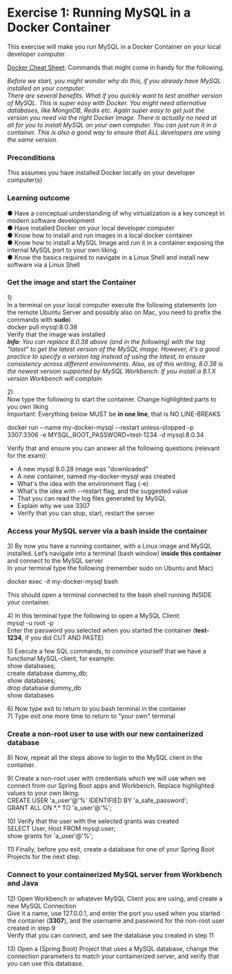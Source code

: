 # Exercise 1: Running MySQL in a Docker Container

This exercise will make you run MySQL in a Docker Container on your local developer computer.

[Docker Cheat Sheet](DockerCheatSheet.md): Commands that might come in handy for the following.

*Before we start, you might wonder why do this, if you already have MySQL installed on your computer.*  
*There are several benefits. What if you quickly want to test another version of MySQL. This is super easy with Docker. You might need alternative databases, like MongoDB, Redis etc. Again super easy to get just the version you need via the right Docker Image. There is actually no need at all  for you to install MySQL on your own computer. You can just run it in a container. This is also a good way to ensure that ALL developers are using the same version.*

### Preconditions

This assumes you have installed Docker locally on your developer computer(s)

### Learning outcome

●        Have a conceptual understanding of why virtualization is a key concept in modern software development  
●        Have installed Docker on your local developer computer  
●        Know how to install and run images in a local docker container  
●        Know how to install a MySQL Image and run it in a container exposing the internal MySQL port to your own liking.  
●        Know the basics required to navigate in a Linux Shell and install new software via a Linux Shell

### Get the image and start the Container

1\)  
In a terminal on your local computer execute the following statements (on the remote Ubuntu Server and possibly also on Mac, you need to prefix the commands with **sudo**)  
docker pull mysql:8.0.38    
Verify that the image was installed  
***Info**: You can replace 8.0.38 above (and in the following) with the tag "latest" to get the latest version of the MySQL image. However, it's a good practice to specify a version tag instead of using the latest, to ensure consistency across different environments. Also, as of this writing, 8.0.38 is the newest version supported by MySQL Workbench. If you install a 8.1.X version Workbench will complain.* 

2\)  
Now type the following to start the container. Change highlighted parts to you own liking  
Important: Everything below MUST be **in one line**, that is NO LINE-BREAKS

docker run \--name my-docker-mysql \--restart unless-stopped \-p 3307:3306 \-e MYSQL\_ROOT\_PASSWORD=test-1234 \-d mysql:8.0.34

Verify that and ensure you can answer all the following questions (relevant for the exam):

* A new mysql 8.0.28 image was "downloaded"  
* A new container, named my-docker-mysql was created  
* What's the idea with the environment flag (-e)  
* What's the idea with \--restart flag, and the suggested value  
* That you can read the log files generated by MySQL  
* Explain why we use 3307  
* Verify that you can stop, start, restart the server

### Access your MySQL server via a bash inside the container

3\) By now you have a running container, with a Linux image and MySQL installed. Let’s navigate into a terminal (bash window) **inside this container** and connect to the MySQL server  
In your terminal type the following (remember sudo on Ubuntu and Mac)

docker exec \-it my-docker-mysql bash

This should open a terminal connected to the bash shell running INSIDE your container. 

4\) In this terminal type the following to open a MySQL Client:   
mysql \-u root \-p  
Enter the password you selected when you started the container (**test-1234**, if you did CUT AND PASTE)

5\) Execute a few SQL commands, to convince yourself that we have a functional MySQL-client, for example:	  
show databases;  
create database dummy\_db;  
show databases;  
drop database dummy\_db  
show databases

6\) Now type exit to return to you  bash terminal in the container  
7\) Type exit one more time to return to "your own" terminal

### Create a non-root user to use with our new containerized database

8\) Now, repeat all the steps above to login to the MySQL client in the container.

9\) Create a non-root user with credentials which we will use when we connect from our Spring Boot apps and Workbench. Replace highlighted values to your own liking.  
CREATE USER 'a\_user'@'%' IDENTIFIED BY 'a\_safe\_password';  
GRANT ALL ON \*.\* TO 'a\_user'@'%';

10\) Verify that the user with the selected grants was created  
SELECT User, Host FROM mysql.user;  
 show grants for 'a\_user'@'%';

11\) Finally, before you exit, create a database for one of your Spring Boot Projects for the next step.

### Connect to your containerized MySQL server from Workbench and Java

12\) Open Workbench or whatever MySQL Client you are using, and create a new MySQL Connection   
Give it a name, use 127.0.0.1, and enter the port you used when you started the container (**3307**), and the username and password for the non-root user created in step 9  
Verify that you can connect, and see the database you created in step 11

13\) Open a (Spring Boot) Project that uses a MySQL database, change the connection parameters to match your containerized server, and verify that you can use this database.
